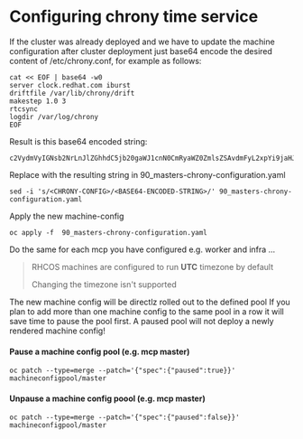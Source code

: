 # Configuring chrony time service

If the cluster was already deployed and we have to update the machine configuration after cluster deployment just base64 encode the desired content of /etc/chrony.conf, for example as follows:
```
cat << EOF | base64 -w0
server clock.redhat.com iburst
driftfile /var/lib/chrony/drift
makestep 1.0 3
rtcsync
logdir /var/log/chrony
EOF
```
Result is this base64 encoded string:
```
c2VydmVyIGNsb2NrLnJlZGhhdC5jb20gaWJ1cnN0CmRyaWZ0ZmlsZSAvdmFyL2xpYi9jaHJvbnkvZHJpZnQKbWFrZXN0ZXAgMS4wIDMKcnRjc3luYwpsb2dkaXIgL3Zhci9sb2cvY2hyb255Cg==
```

Replace <CHRONY-CONFIG> with the resulting string in 
90_masters-chrony-configuration.yaml

```
sed -i 's/<CHRONY-CONFIG>/<BASE64-ENCODED-STRING>/' 90_masters-chrony-configuration.yaml
```

Apply the new machine-config
```
oc apply -f  90_masters-chrony-configuration.yaml
```

Do the same for each mcp you have configured e.g. worker and infra ...

> RHCOS machines are configured to run **UTC** timezone by default
>
> Changing the timezone isn't supported

The new machine config will be directlz rolled out to the defined pool
If you plan to add more than one machine config to the same pool in a row it will save time to pause the pool first.
A paused pool will not deploy a newly rendered machine config!

#### Pause a machine config pool (e.g. mcp master)
```
oc patch --type=merge --patch='{"spec":{"paused":true}}' machineconfigpool/master
```
#### Unpause a machine config poool (e.g. mcp master)
```
oc patch --type=merge --patch='{"spec":{"paused":false}}' machineconfigpool/master
```
